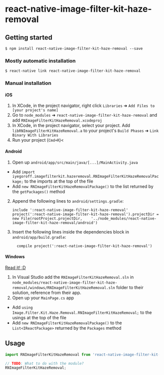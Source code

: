 
# react-native-image-filter-kit-haze-removal

## Getting started

`$ npm install react-native-image-filter-kit-haze-removal --save`

### Mostly automatic installation

`$ react-native link react-native-image-filter-kit-haze-removal`

### Manual installation


#### iOS

1. In XCode, in the project navigator, right click `Libraries` ➜ `Add Files to [your project's name]`
2. Go to `node_modules` ➜ `react-native-image-filter-kit-haze-removal` and add `RNImageFilterKitHazeRemoval.xcodeproj`
3. In XCode, in the project navigator, select your project. Add `libRNImageFilterKitHazeRemoval.a` to your project's `Build Phases` ➜ `Link Binary With Libraries`
4. Run your project (`Cmd+R`)<

#### Android

1. Open up `android/app/src/main/java/[...]/MainActivity.java`
  - Add `import iyegoroff.imagefilterkit.hazeremoval.RNImageFilterKitHazeRemovalPackage;` to the imports at the top of the file
  - Add `new RNImageFilterKitHazeRemovalPackage()` to the list returned by the `getPackages()` method
2. Append the following lines to `android/settings.gradle`:
  	```
  	include ':react-native-image-filter-kit-haze-removal'
  	project(':react-native-image-filter-kit-haze-removal').projectDir = new File(rootProject.projectDir, 	'../node_modules/react-native-image-filter-kit-haze-removal/android')
  	```
3. Insert the following lines inside the dependencies block in `android/app/build.gradle`:
  	```
      compile project(':react-native-image-filter-kit-haze-removal')
  	```

#### Windows
[Read it! :D](https://github.com/ReactWindows/react-native)

1. In Visual Studio add the `RNImageFilterKitHazeRemoval.sln` in `node_modules/react-native-image-filter-kit-haze-removal/windows/RNImageFilterKitHazeRemoval.sln` folder to their solution, reference from their app.
2. Open up your `MainPage.cs` app
  - Add `using Image.Filter.Kit.Haze.Removal.RNImageFilterKitHazeRemoval;` to the usings at the top of the file
  - Add `new RNImageFilterKitHazeRemovalPackage()` to the `List<IReactPackage>` returned by the `Packages` method


## Usage
```javascript
import RNImageFilterKitHazeRemoval from 'react-native-image-filter-kit-haze-removal';

// TODO: What to do with the module?
RNImageFilterKitHazeRemoval;
```
  